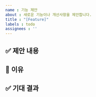 ```yaml
---
name : 기능 제안
about : 새로운 기능이나 개선사항을 제안합니다.
title : "[Feature]"
labels : todo
assignees : ''
---
```


## ✅ 제안 내용
<!-- 어떤 기능을 제안하는지 자세히 설명해주세요 -->

## 🤔 이유
<!-- 이 기능이 왜 필요한지, 어떤 문제를 해결하는지 설명해주세요 -->

## ✅ 기대 결과
<!--어떤 결과를 기대하는지 설명해주세요 -->